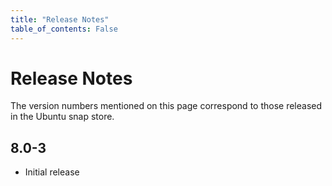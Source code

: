 ```yaml
---
title: "Release Notes"
table_of_contents: False
---
```


# Release Notes

The version numbers mentioned on this page correspond to those released in the
Ubuntu snap store.

## 8.0-3

 * Initial release
